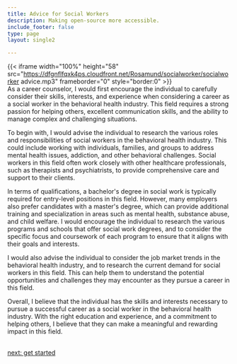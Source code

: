 ```yaml
---
title: Advice for Social Workers
description: Making open-source more accessible.
include_footer: false
type: page
layout: single2

---
```


{{< iframe width="100%" height="58" src="https://dfgnflfqxk4ps.cloudfront.net/Rosamund/socialworker/socialworker advice.mp3" frameborder="0" style="border:0" >}}<br>
As a career counselor, I would first encourage the individual to carefully consider their skills, interests, and experience when considering a career as a social worker in the behavioral health industry. This field requires a strong passion for helping others, excellent communication skills, and the ability to manage complex and challenging situations.

To begin with, I would advise the individual to research the various roles and responsibilities of social workers in the behavioral health industry. This could include working with individuals, families, and groups to address mental health issues, addiction, and other behavioral challenges. Social workers in this field often work closely with other healthcare professionals, such as therapists and psychiatrists, to provide comprehensive care and support to their clients.

In terms of qualifications, a bachelor's degree in social work is typically required for entry-level positions in this field. However, many employers also prefer candidates with a master's degree, which can provide additional training and specialization in areas such as mental health, substance abuse, and child welfare. I would encourage the individual to research the various programs and schools that offer social work degrees, and to consider the specific focus and coursework of each program to ensure that it aligns with their goals and interests.

I would also advise the individual to consider the job market trends in the behavioral health industry, and to research the current demand for social workers in this field. This can help them to understand the potential opportunities and challenges they may encounter as they pursue a career in this field.

Overall, I believe that the individual has the skills and interests necessary to pursue a successful career as a social worker in the behavioral health industry. With the right education and experience, and a commitment to helping others, I believe that they can make a meaningful and rewarding impact in this field.

<br>
<a href="https://workdojos.com/socialworker/start">next: get started</a>
</p>